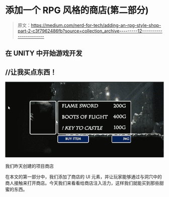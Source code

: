 # 添加一个 RPG 风格的商店(第二部分)

> 原文：<https://medium.com/nerd-for-tech/adding-an-rpg-style-shop-part-2-c3f7962486fb?source=collection_archive---------12----------------------->

## 在 UNITY 中开始游戏开发

## //让我买点东西！

![](img/0e1d68e2ddf8a21f231300874e2abef4.png)

我们昨天创建的项目商店

在本文的第一部分中，我们添加了商店的 UI 元素，并让玩家能够通过与洞穴中的商人接触来打开商店。今天我们来看看给商店注入活力，这样我们就能买到那些甜蜜的东西。